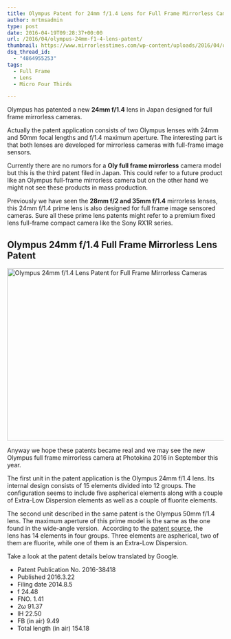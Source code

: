 ```yaml
---
title: Olympus Patent for 24mm f/1.4 Lens for Full Frame Mirrorless Cameras
author: mrtmsadmin
type: post
date: 2016-04-19T09:28:37+00:00
url: /2016/04/olympus-24mm-f1-4-lens-patent/
thumbnail: https://www.mirrorlesstimes.com/wp-content/uploads/2016/04/olympus-24mm-f1-4-lens-patent.jpg
dsq_thread_id:
  - "4864955253"
tags:
  - Full Frame
  - Lens
  - Micro Four Thirds

---
```

Olympus has patented a new **24mm f/1.4** lens in Japan designed for full frame mirrorless cameras.

Actually the patent application consists of two Olympus lenses with 24mm and 50mm focal lengths and f/1.4 maximum aperture. The interesting part is that both lenses are developed for mirrorless cameras with full-frame image sensors.

Currently there are no rumors for a **Oly full frame mirrorless** camera model but this is the third patent filed in Japan. This could refer to a future product like an Olympus full-frame mirrorless camera but on the other hand we might not see these products in mass production.

Previously we have seen the **28mm f/2 and 35mm f/1.4** mirrorless lenses, this 24mm f/1.4 prime lens is also designed for full frame image sensored cameras. Sure all these prime lens patents might refer to a premium fixed lens full-frame compact camera like the Sony RX1R series.<!--more-->

## Olympus 24mm f/1.4 Full Frame Mirrorless Lens Patent

<img class="alignnone wp-image-139 size-full" title="Olympus 24mm f/1.4 Lens Patent for Full Frame Mirrorless Cameras" src="https://i1.wp.com/www.mirrorlesstimes.com/wp-content/uploads/2016/04/olympus-24mm-f1-4-lens-patent.jpg?resize=600%2C400&#038;ssl=1" alt="Olympus 24mm f/1.4 Lens Patent for Full Frame Mirrorless Cameras" width="600" height="400" srcset="https://i1.wp.com/www.mirrorlesstimes.com/wp-content/uploads/2016/04/olympus-24mm-f1-4-lens-patent.jpg?w=900&ssl=1 900w, https://i1.wp.com/www.mirrorlesstimes.com/wp-content/uploads/2016/04/olympus-24mm-f1-4-lens-patent.jpg?resize=300%2C200&ssl=1 300w, https://i1.wp.com/www.mirrorlesstimes.com/wp-content/uploads/2016/04/olympus-24mm-f1-4-lens-patent.jpg?resize=768%2C512&ssl=1 768w" sizes="(max-width: 600px) 100vw, 600px" data-recalc-dims="1" /> 

Anyway we hope these patents became real and we may see the new Olympus full frame mirrorless camera at Photokina 2016 in September this year.

The first unit in the patent application is the Olympus 24mm f/1.4 lens. Its internal design consists of 15 elements divided into 12 groups. The configuration seems to include five aspherical elements along with a couple of Extra-Low Dispersion elements as well as a couple of fluorite elements.

The second unit described in the same patent is the Olympus 50mm f/1.4 lens. The maximum aperture of this prime model is the same as the one found in the wide-angle version.  According to the <a title="Olympus patents lenses for full-frame cameras" href="http://egami.blog.so-net.ne.jp/2016-03-25" target="_blank">patent source</a>, the lens has 14 elements in four groups. Three elements are aspherical, two of them are fluorite, while one of them is an Extra-Low Dispersion.

Take a look at the patent details below translated by Google.

  * Patent Publication No. 2016-38418
  * Published 2016.3.22
  * Filing date 2014.8.5
  * f 24.48
  * FNO. 1.41
  * 2ω 91.37
  * IH 22.50
  * FB (in air) 9.49
  * Total length (in air) 154.18